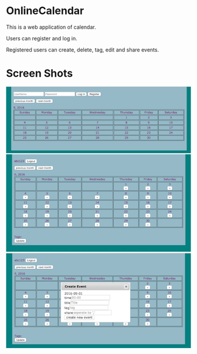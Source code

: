 # OnlineCalendar
This is a web application of calendar.

Users can register and log in.

Registered users can create, delete, tag, edit and share events.

# Screen Shots
![ScreenShot](1.png)
![ScreenShot](2.png)
![ScreenShot](3.png)

